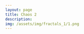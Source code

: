 ```yaml
---
layout: page
title: Chaos 2
description: 
img: /assets/img/fractals_1/1.png
---
```


<div class="img_row">
    <img class="col two left" src="{{ site.baseurl }}/assets/img/fractals_2/1.png" alt="" title="example image"/>
    <img class="col one left" src="{{ site.baseurl }}/assets/img/fractals_2/2.jpg" alt="" title="example image"/>
</div>

<div class="img_row">
    <img class="col one left" src="{{ site.baseurl }}/assets/img/fractals_2/3.jpg" alt="" title="example image"/>
    <img class="col one left" src="{{ site.baseurl }}/assets/img/fractals_2/4.jpg" alt="" title="example image"/>
    <img class="col one left" src="{{ site.baseurl }}/assets/img/fractals_2/6.jpg" alt="" title="example image"/>
</div>

<div class="img_row">
    <img class="col three left" src="{{ site.baseurl }}/assets/img/fractals_2/5.png" alt="" title="example image"/>
</div>

<div class="img_row">
    <img class="col two left" src="{{ site.baseurl }}/assets/img/fractals_2/7.jpg" alt="" title="example image"/>
    <img class="col one left" src="{{ site.baseurl }}/assets/img/fractals_2/8.png" alt="" title="example image"/>
    <img class="col one left" src="{{ site.baseurl }}/assets/img/fractals_2/9.png" alt="" title="example image"/>
</div>

<div class="img_row">
    <img class="col three left" src="{{ site.baseurl }}/assets/img/fractals_2/10.png" alt="" title="example image"/>
</div>
